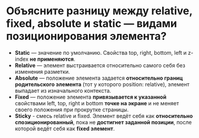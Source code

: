 Объясните разницу между relative, fixed, absolute и static — видами позиционирования элемента?
=====================

* **Static** — значение по умолчанию. Свойства top, right, bottom, left и z-index **не применяются**.
* **Relative** — элемент выстраивается относительно самого себя без изменения разметки.
* **Absolute** — положение элемента задается **относительно границ родительского элемента** (тот у которого position: relative), элемент выпадает из изначального контекста.
* **Fixed** — положение элемента **привязывается к указанной** свойствами left, top, right и bottom **точке на экране** и не меняет своего положения при прокрутке страницы.
* **Sticky** - смесь relative и fixed. Элемент ведёт себя как **относительно спозиционированный**, пока не **достигнет заданной позиции**, после которой ведёт себя как **fixed элемент**.
